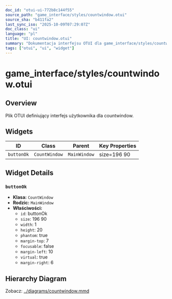 ```yaml
---
doc_id: "otui-ui-772b8c144f55"
source_path: "game_interface/styles/countwindow.otui"
source_sha: "b411fa2"
last_sync_iso: "2025-10-09T07:29:07Z"
doc_class: "ui"
language: "pl"
title: "UI: countwindow.otui"
summary: "Dokumentacja interfejsu OTUI dla game_interface/styles/countwindow.otui"
tags: ["otui", "ui", "widget"]
---
```


# game_interface/styles/countwindow.otui

## Overview

Plik OTUI definiujący interfejs użytkownika dla countwindow.

## Widgets

| ID | Class | Parent | Key Properties |
|----|-------|--------|----------------|
| `buttonOk` | `CountWindow` | `MainWindow` | size=196 90 |

## Widget Details

### `buttonOk`

- **Klasa:** `CountWindow`
- **Rodzic:** `MainWindow`
- **Właściwości:**
  - `id`: buttonOk
  - `size`: 196 90
  - `width`: 1
  - `height`: 20
  - `phantom`: true
  - `margin-top`: 7
  - `focusable`: false
  - `margin-left`: 10
  - `virtual`: true
  - `margin-right`: 6

## Hierarchy Diagram

Zobacz: [../diagrams/countwindow.mmd](../diagrams/countwindow.mmd)

